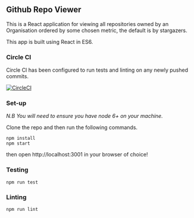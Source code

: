 ## Github Repo Viewer

This is a React application for viewing all repositories owned by an Organisation ordered by some chosen metric, the default is by stargazers.

This app is built using React in ES6.

### Circle CI

Circle CI has been configured to run tests and linting on any newly pushed commits.

[![CircleCI](https://circleci.com/gh/GordyD/repo-viewer-ui.svg?style=svg)](https://circleci.com/gh/GordyD/repo-viewer-ui)

### Set-up

*N.B You will need to ensure you have node 6+ on your machine.*

Clone the repo and then run the following commands.

```
npm install
npm start
```

then open http://localhost:3001 in your browser of choice!

### Testing

`npm run test`

### Linting

`npm run lint`
